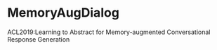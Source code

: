 # MemoryAugDialog
ACL2019:Learning to Abstract for Memory-augmented Conversational Response Generation
